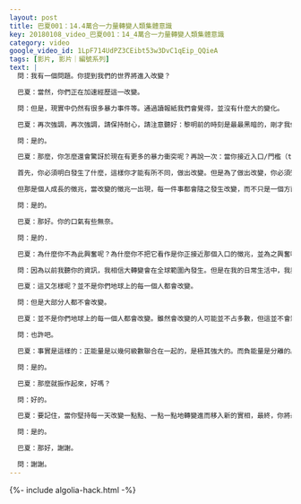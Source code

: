 ```yaml
---
layout: post
title: 巴夏001：14.4萬合一力量轉變人類集體意識
key: 20180108_video_巴夏001：14_4萬合一力量轉變人類集體意識
category: video
google_video_id: 1LpF714UdPZ3CEibt53w3DvC1qEip_QQieA
tags: [影片, 影片｜編號系列]
text: |
  問：我有一個問題。你提到我們的世界將進入改變？

  巴夏：當然，你們正在加速經歷這一改變。

  問：但是，現實中仍然有很多暴力事件等。通過讀報紙我們會覺得，並沒有什麼大的變化。

  巴夏：再次強調，再次強調，請保持耐心，請注意聽好：黎明前的時刻是最最黑暗的，剛才我們不是說過了嗎？

  問：是的。

  巴夏：那麼，你怎麼還會驚訝於現在有更多的暴力衝突呢？再說一次：當你接近入口/門檻（threshold）時，你就有機會把那些陳舊的東西清理出去。但是為了能清理陳舊的東西、從舊系統中脫離出來，你必須把它們從隱蔽處擺到桌面上來，你才能去面對它們。

  首先，你必須明白發生了什麼，這樣你才能有所不同，做出改變。但是為了做出改變，你必須知道你正在改變什麼。為了知道你在改變什麼，你必須能看到更多之前被隱藏起來的東西。所以，當你越接近光，你越能允許被壓抑的黑暗浮出表面。當然它們首先會表現出更多的負面性、更多的暴力，因為你正在把這們翻出來解決掉。這樣，你就能真正最終看清楚什麼是黑暗或光明的選擇，並允許自己選擇你想要的實相。

  但那是個人成長的徵兆，當改變的徵兆一出現，每一件事都會隨之發生改變，而不只是一個方面，每個方面都必將改變，真正的改變才會確立。你能理解嗎？

  問：是的。

  巴夏：那好。你的口氣有些無奈。

  問：是的.

  巴夏：為什麼你不為此興奮呢？為什麼你不把它看作是你正接近那個入口的徵兆，並為之興奮呢？為什麼在你看來好像有什麼不對勁、出了什麼問題似的？

  問：因為以前我聽你的資訊，我相信大轉變會在全球範圍內發生。但是在我的日常生活中，我與身邊的人和同事們談論，卻得不到一點印證，這使我的堅持有些費力。他們不相信，也沒有參與這改變。即使我問他們很多此類問題，得到的回答也是沒有變化。我看不到有多少改變。

  巴夏：這又怎樣呢？並不是你們地球上的每一個人都會改變。

  問：但是大部分人都不會改變。

  巴夏：並不是你們地球上的每一個人都會改變。雖然會改變的人可能並不占多數，但這並不會影響或阻止“轉變”的發生。如果你認為，整個世界的轉變需要大部分人走入光中，可能這只是因為你不理解物理學。

  問：也許吧。

  巴夏：事實是這樣的：正能量是以幾何級數聯合在一起的，是極其強大的。而負能量是分離的。從這方面講，只需要少數處於正能量中的人就能勝過多數處於負能量中的人。這符合你們社會中一個144千結構，144結構也存在其它很多方面。但關鍵在於：如果在你們星球上正好只有14.4萬人發出高於某一特定振動頻率的正能量，那14.4萬人將在能量上超出其它仍然在負面中的幾十億人，因為那些處於負面性的幾十億人不是聯合起作用的。然而那14.4萬人是以幾何級數聯合在一起而發揮作用的，所以，他們的能量完全能勝過其它未聯合的幾十億人。這知識有助於你理解這個過程嗎？

  問：是的。

  巴夏：那麼就振作起來，好嗎？

  問：好的。

  巴夏：要記住，當你堅持每一天改變一點點、一點一點地轉變進而移入新的實相，最終，你將最終——不是現在——而是最終你將只能看到那些與你存在于同一能量水準上的人們。但是世界上多數人可能並不在那個新實相裡。你理解了嗎？這對你有幫助嗎？

  問：是的。

  巴夏：那好，謝謝。

  問：謝謝。
---
```


{%- include algolia-hack.html -%}
